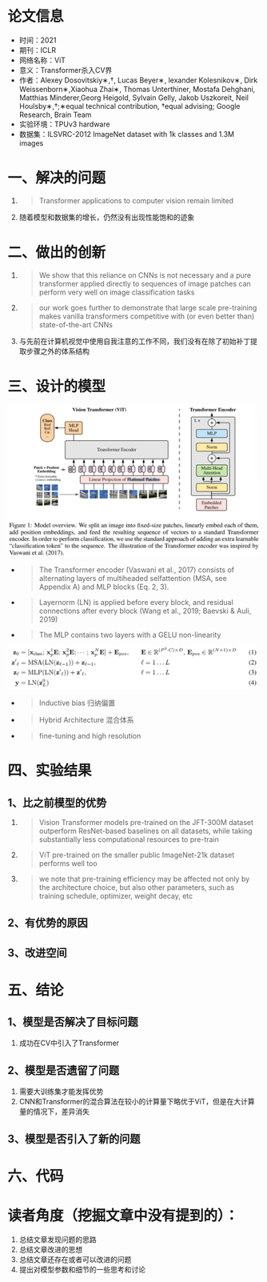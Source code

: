 # 论文信息
- 时间：2021
- 期刊：ICLR
- 网络名称：ViT
- 意义：Transformer杀入CV界
- 作者：Alexey Dosovitskiy∗,†, Lucas Beyer∗, lexander Kolesnikov∗, Dirk Weissenborn∗,Xiaohua Zhai∗, Thomas Unterthiner, Mostafa Dehghani, Matthias Minderer,Georg Heigold, Sylvain Gelly, Jakob Uszkoreit, Neil Houlsby∗,†;∗equal technical contribution, †equal advising; Google Research, Brain Team
- 实验环境：TPUv3 hardware
- 数据集：ILSVRC-2012 ImageNet dataset with 1k classes and 1.3M images 

# 一、解决的问题
1. >Transformer applications to computer vision remain limited
2. 随着模型和数据集的增长，仍然没有出现性能饱和的迹象
# 二、做出的创新
1. >We show that this reliance on CNNs is not necessary and a pure transformer applied directly to sequences of image patches can perform very well on image classification tasks
2. >our work goes further to demonstrate that large scale pre-training makes vanilla transformers competitive with (or even better than) state-of-the-art CNNs
3. 与先前在计算机视觉中使用自我注意的工作不同，我们没有在除了初始补丁提取步骤之外的体系结构
# 三、设计的模型

![ViT Model](../pictures/ViT%20model.png)

- >The Transformer encoder (Vaswani et al., 2017) consists of alternating layers of multiheaded selfattention (MSA, see Appendix A) and MLP blocks (Eq. 2, 3). 
- >Layernorm (LN) is applied before every block, and residual connections after every block (Wang et al., 2019; Baevski & Auli, 2019)
- >The MLP contains two layers with a GELU non-linearity

![ViT Equation](../pictures/ViT%20Equation.png)

- >Inductive bias 归纳偏置
- >Hybrid Architecture 混合体系

- >fine-tuning and high resolution
# 四、实验结果

## 1、比之前模型的优势
1. >Vision Transformer models pre-trained on the JFT-300M dataset outperform ResNet-based baselines on all datasets, while taking substantially less computational resources to pre-train
2. >ViT pre-trained on the smaller public ImageNet-21k dataset performs well too
3. >we note that pre-training efficiency may be affected not only by the architecture choice, but also other parameters, such as training schedule, optimizer, weight decay, etc
## 2、有优势的原因

## 3、改进空间

# 五、结论

## 1、模型是否解决了目标问题
1. 成功在CV中引入了Transformer
## 2、模型是否遗留了问题
1. 需要大训练集才能发挥优势
2. CNN和Transformer的混合算法在较小的计算量下略优于ViT，但是在大计算量的情况下，差异消失
## 3、模型是否引入了新的问题

# 六、代码

# 读者角度（挖掘文章中没有提到的）：
1. 总结文章发现问题的思路
2. 总结文章改进的思想
3. 总结文章还存在或者可以改进的问题
4. 提出对模型参数和细节的一些思考和讨论